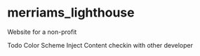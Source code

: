 # merriams_lighthouse
Website for a non-profit

Todo
Color Scheme
Inject Content
checkin  with other developer 
